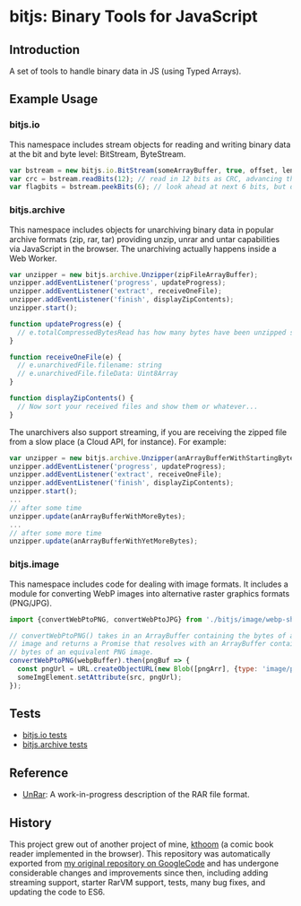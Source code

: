 # bitjs: Binary Tools for JavaScript

## Introduction

A set of tools to handle binary data in JS (using Typed Arrays).

## Example Usage

### bitjs.io

This namespace includes stream objects for reading and writing binary data at the bit and byte level: BitStream, ByteStream.

```javascript
var bstream = new bitjs.io.BitStream(someArrayBuffer, true, offset, length);
var crc = bstream.readBits(12); // read in 12 bits as CRC, advancing the pointer
var flagbits = bstream.peekBits(6); // look ahead at next 6 bits, but do not advance the pointer
```

### bitjs.archive

This namespace includes objects for unarchiving binary data in popular archive formats (zip, rar, tar) providing unzip, unrar and untar capabilities via JavaScript in the browser. The unarchiving actually happens inside a Web Worker.

```javascript
var unzipper = new bitjs.archive.Unzipper(zipFileArrayBuffer);
unzipper.addEventListener('progress', updateProgress);
unzipper.addEventListener('extract', receiveOneFile);
unzipper.addEventListener('finish', displayZipContents);
unzipper.start();

function updateProgress(e) {
  // e.totalCompressedBytesRead has how many bytes have been unzipped so far
}

function receiveOneFile(e) {
  // e.unarchivedFile.filename: string
  // e.unarchivedFile.fileData: Uint8Array
}

function displayZipContents() {
  // Now sort your received files and show them or whatever...
}
```

The unarchivers also support streaming, if you are receiving the zipped file from a slow place (a Cloud API, for instance).  For example:

```javascript
var unzipper = new bitjs.archive.Unzipper(anArrayBufferWithStartingBytes);
unzipper.addEventListener('progress', updateProgress);
unzipper.addEventListener('extract', receiveOneFile);
unzipper.addEventListener('finish', displayZipContents);
unzipper.start();
...
// after some time
unzipper.update(anArrayBufferWithMoreBytes);
...
// after some more time
unzipper.update(anArrayBufferWithYetMoreBytes);
```

### bitjs.image

This namespace includes code for dealing with image formats.  It includes a module for converting WebP images into alternative raster graphics formats (PNG/JPG).

```javascript
import {convertWebPtoPNG, convertWebPtoJPG} from './bitjs/image/webp-shim/webp-shim.js';

// convertWebPtoPNG() takes in an ArrayBuffer containing the bytes of a WebP
// image and returns a Promise that resolves with an ArrayBuffer containing the
// bytes of an equivalent PNG image.
convertWebPtoPNG(webpBuffer).then(pngBuf => {
  const pngUrl = URL.createObjectURL(new Blob([pngArr], {type: 'image/png'}));
  someImgElement.setAttribute(src, pngUrl);
});
```

## Tests

* [bitjs.io tests](https://codedread.github.io/bitjs/tests/io-test.html)
* [bitjs.archive tests](https://codedread.github.io/bitjs/tests/archive-test.html)

## Reference

* [UnRar](http://codedread.github.io/bitjs/docs/unrar.html): A work-in-progress description of the RAR file format.

## History

This project grew out of another project of mine, [kthoom](https://github.com/codedread/kthoom) (a comic book reader implemented in the browser).  This repository was automatically exported from [my original repository on GoogleCode](https://code.google.com/p/bitjs) and has undergone considerable changes and improvements since then, including adding streaming support, starter RarVM support, tests, many bug fixes, and updating the code to ES6.
